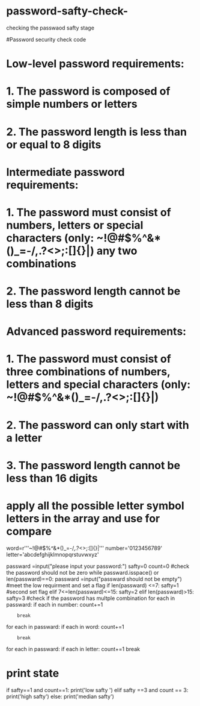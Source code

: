 # password-safty-check-
checking the passwaod safty stage 

#Password security check code
#
# Low-level password requirements:
# 1. The password is composed of simple numbers or letters
# 2. The password length is less than or equal to 8 digits
#
# Intermediate password requirements:
# 1. The password must consist of numbers, letters or special characters (only: ~!@#$%^&*()_=-/,.?<>;:[]{}|\) any two combinations
# 2. The password length cannot be less than 8 digits
#
# Advanced password requirements:
# 1. The password must consist of three combinations of numbers, letters and special characters (only: ~!@#$%^&*()_=-/,.?<>;:[]{}|\)
# 2. The password can only start with a letter
# 3. The password length cannot be less than 16 digits

# apply all the possible letter symbol letters in the array and use for compare
word=r'''~!@#$%^&*()_=-/,.?<>;:[]{}\|'''
number='0123456789'
letter='abcdefghijklmnopqrstuvwxyz'

passward =input("please input your password:")
safty=0
count=0
#check the password should not be zero
while passward.isspace() or len(passward)==0:
    passward =input("passward should not be empty")
#meet the low requirment and set a flag
if len(passward) <=7:
    safty=1
#second set flag
elif 7<=len(passward)<=15:
    safty=2
elif len(passward)>15:
    safty=3
#check if the password has multple combination
for each in passward:
    if each in number:
        count+=1

        break
for each in passward:
    if each in word:
        count+=1

        break

for each in passward:
    if each in letter:
        count+=1
        break


# print  state

if safty==1 and count==1:
    print('low safty ')
elif safty ==3 and count == 3:
    print('high safty')
else:
    print('median safty')



